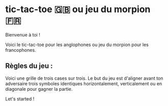 # tic-tac-toe 🇬🇧 ou jeu du morpion 🇫🇷

Bienvenue à toi !

Voici le tic-tac-toe pour les anglophones ou jeu du morpion pour les francophones. 

## Règles du jeu : 

Voici une grille de trois cases sur trois. Le but du jeu est d'aligner avant ton adversaire trois symboles identiques horizontalement, verticalement ou en diagonale pour gagner la partie.

Let's started !